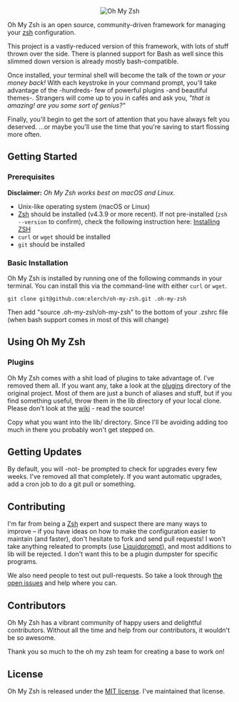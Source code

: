<p align="center">
  <img src="https://s3.amazonaws.com/ohmyzsh/oh-my-zsh-logo.png" alt="Oh My Zsh">
</p>

Oh My Zsh is an open source, community-driven framework for managing your [zsh](http://www.zsh.org/) configuration.

This project is a vastly-reduced version of this framework, with lots of stuff
thrown over the side. There is planned support for Bash as well since this
slimmed down version is already mostly bash-compatible.

Once installed, your terminal shell will become the talk of the town _or your money back!_
With each keystroke in your command prompt, you'll take advantage of the -hundreds-
few of powerful plugins -and beautiful themes-. Strangers will come up to you in
cafés and ask you, _"that is amazing! are you some sort of genius?"_

Finally, you'll begin to get the sort of attention that you have always felt
you deserved. ...or maybe you'll use the time that you're saving to start flossing more often.

## Getting Started

### Prerequisites

__Disclaimer:__ _Oh My Zsh works best on macOS and Linux._

* Unix-like operating system (macOS or Linux)
* [Zsh](http://www.zsh.org) should be installed (v4.3.9 or more recent). If not pre-installed (`zsh --version` to confirm), check the following instruction here: [Installing ZSH](https://github.com/robbyrussell/oh-my-zsh/wiki/Installing-ZSH)
* `curl` or `wget` should be installed
* `git` should be installed

### Basic Installation

Oh My Zsh is installed by running one of the following commands in your terminal. You can install this via the command-line with either `curl` or `wget`.

```shell
git clone git@github.com:elerch/oh-my-zsh.git .oh-my-zsh
```
Then add "source .oh-my-zsh/oh-my-zsh" to the bottom of your .zshrc file
(when bash support comes in most of this will change)

## Using Oh My Zsh

### Plugins

Oh My Zsh comes with a shit load of plugins to take advantage of. I've removed
them all. If you want any, take a look at the [plugins](https://github.com/robbyrussell/oh-my-zsh/tree/master/plugins)
directory of the original project. Most of them are just a bunch of aliases and
stuff, but if you find something useful, throw them in the lib directory of 
your local clone. Please don't look at the [wiki](https://github.com/robbyrussell/oh-my-zsh/wiki/Plugins) -
read the source!

Copy what you want into the lib/ directory. Since I'll be avoiding adding too
much in there you probably won't get stepped on.

## Getting Updates

By default, you will -not- be prompted to check for upgrades every few weeks.
I've removed all that completely. If you want automatic upgrades, add a cron
job to do a git pull or something.

## Contributing

I'm far from being a [Zsh](http://www.zsh.org/) expert and suspect there are
many ways to improve – if you have ideas on how to make the configuration
easier to maintain (and faster), don't hesitate to fork and send pull requests!
I won't take anything releated to prompts (use [Liquidprompt](https://github.com/nojhan/liquidprompt)),
and most additions to lib will be rejected. I don't want this to be a plugin
dumpster for specific programs.

We also need people to test out pull-requests. So take a look through
[the open issues](https://github.com/elerch/oh-my-zsh/issues) and help where
you can.

## Contributors

Oh My Zsh has a vibrant community of happy users and delightful contributors. Without all the time and help from our contributors, it wouldn't be so awesome.

Thank you so much to the oh my zsh team for creating a base to work on!

## License

Oh My Zsh is released under the [MIT license](LICENSE.txt). I've maintained
that license.
